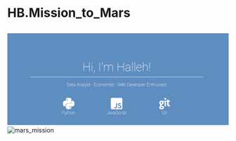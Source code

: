 # HB.Mission_to_Mars
![portfolio](https://github.com/hbostanchi/HB.Mission_to_Mars/blob/master/hb_challenge10/portfolio.png)
![mars_mission](https://github.com/hbostanchi/HB.Mission_to_Mars/blob/master/hb_challenge10/mars_mission.png)
